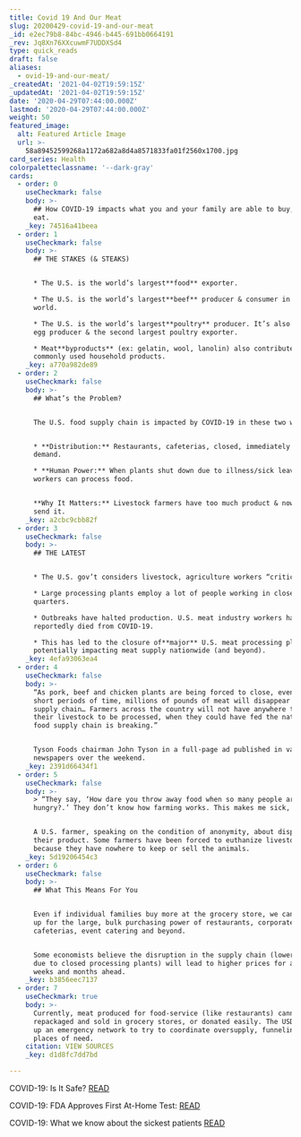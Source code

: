 ```yaml
---
title: Covid 19 And Our Meat
slug: 20200429-covid-19-and-our-meat
_id: e2ec79b8-84bc-4946-b445-691bb0664191
_rev: Jq8Xn76XXcuwmF7UDDXSd4
type: quick_reads
draft: false
aliases:
  - ovid-19-and-our-meat/
_createdAt: '2021-04-02T19:59:15Z'
_updatedAt: '2021-04-02T19:59:15Z'
date: '2020-04-29T07:44:00.000Z'
lastmod: '2020-04-29T07:44:00.000Z'
weight: 50
featured_image:
  alt: Featured Article Image
  url: >-
    58a89452599268a1172a682a8d4a8571833fa01f2560x1700.jpg
card_series: Health
colorpaletteclassname: '--dark-gray'
cards:
  - order: 0
    useCheckmark: false
    body: >-
      ## How COVID-19 impacts what you and your family are able to buy, cook &
      eat.
    _key: 74516a41beea
  - order: 1
    useCheckmark: false
    body: >-
      ## THE STAKES (& STEAKS)


      * The U.S. is the world’s largest**food** exporter.

      * The U.S. is the world’s largest**beef** producer & consumer in the
      world.

      * The U.S. is the world’s largest**poultry** producer. It’s also a major
      egg producer & the second largest poultry exporter.

      * Meat**byproducts** (ex: gelatin, wool, lanolin) also contribute to many
      commonly used household products.
    _key: a770a982de89
  - order: 2
    useCheckmark: false
    body: >-
      ## What’s the Problem?


      The U.S. food supply chain is impacted by COVID-19 in these two ways:


      * **Distribution:** Restaurants, cafeterias, closed, immediately halting
      demand.

      * **Human Power:** When plants shut down due to illness/sick leave, fewer
      workers can process food.


      **Why It Matters:** Livestock farmers have too much product & nowhere to
      send it.
    _key: a2cbc9cbb82f
  - order: 3
    useCheckmark: false
    body: >-
      ## THE LATEST


      * The U.S. gov’t considers livestock, agriculture workers “critical.”

      * Large processing plants employ a lot of people working in close
      quarters.

      * Outbreaks have halted production. U.S. meat industry workers have
      reportedly died from COVID-19.

      * This has led to the closure of**major** U.S. meat processing plants,
      potentially impacting meat supply nationwide (and beyond).
    _key: 4efa93063ea4
  - order: 4
    useCheckmark: false
    body: >-
      “As pork, beef and chicken plants are being forced to close, even for
      short periods of time, millions of pounds of meat will disappear from the
      supply chain… Farmers across the country will not have anywhere to sell
      their livestock to be processed, when they could have fed the nation… The
      food supply chain is breaking.”


      Tyson Foods chairman John Tyson in a full-page ad published in various
      newspapers over the weekend.
    _key: 2391d66434f1
  - order: 5
    useCheckmark: false
    body: >-
      > “They say, ‘How dare you throw away food when so many people are
      hungry?.’ They don’t know how farming works. This makes me sick, too.”


      A U.S. farmer, speaking on the condition of anonymity, about disposing of
      their product. Some farmers have been forced to euthanize livestock
      because they have nowhere to keep or sell the animals.
    _key: 5d19206454c3
  - order: 6
    useCheckmark: false
    body: >-
      ## What This Means For You


      Even if individual families buy more at the grocery store, we can’t make
      up for the large, bulk purchasing power of restaurants, corporate
      cafeterias, event catering and beyond.


      Some economists believe the disruption in the supply chain (lower supply
      due to closed processing plants) will lead to higher prices for all in the
      weeks and months ahead.
    _key: b3856eec7137
  - order: 7
    useCheckmark: true
    body: >-
      Currently, meat produced for food-service (like restaurants) cannot be
      repackaged and sold in grocery stores, or donated easily. The USDA has set
      up an emergency network to try to coordinate oversupply, funneling it to
      places of need.
    citation: VIEW SOURCES
    _key: d1d8fc7dd7bd

---
```

COVID-19: Is It Safe? [READ](https://smarthernews.com/covid-at-home/)

COVID-19: FDA Approves First At-Home Test: [READ](https://smarthernews.com/covid-at-home-test/)

COVID-19: What we know about the sickest patients [READ](https://smarthernews.com/3-things-to-know-about-the-sickest-covid-19-patients/)
